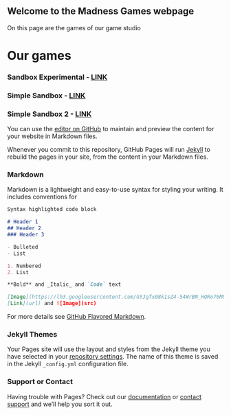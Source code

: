 ## Welcome to the Madness Games webpage

On this page are the games of our game studio

# Our games

### Sandbox Experimental - [LINK](https://play.google.com/store/apps/details?id=www.SanboxExperimental)
### Simple Sandbox - [LINK](https://play.google.com/store/apps/details?id=com.Simple_Sandbox)
### Simple Sandbox 2 - [LINK](https://play.google.com/store/apps/details?id=com.SimpleSandbox2)












You can use the [editor on GitHub](https://github.com/kkresh95/kkresh95.github.io/edit/master/README.md) to maintain and preview the content for your website in Markdown files.

Whenever you commit to this repository, GitHub Pages will run [Jekyll](https://jekyllrb.com/) to rebuild the pages in your site, from the content in your Markdown files.

### Markdown

Markdown is a lightweight and easy-to-use syntax for styling your writing. It includes conventions for

```markdown
Syntax highlighted code block

# Header 1
## Header 2
### Header 3

- Bulleted
- List

1. Numbered
2. List

**Bold** and _Italic_ and `Code` text

[Image](https://lh3.googleusercontent.com/GYJgfx08k1sZ4-54WrBN_HQRo76MUp0QY-TMDCPeB0TyHUFOOTq27_gQghmDza75qWw=w720-h310-rw)
[Link](url) and ![Image](src)
```




For more details see [GitHub Flavored Markdown](https://guides.github.com/features/mastering-markdown/).

### Jekyll Themes

Your Pages site will use the layout and styles from the Jekyll theme you have selected in your [repository settings](https://github.com/kkresh95/kkresh95.github.io/settings). The name of this theme is saved in the Jekyll `_config.yml` configuration file.

### Support or Contact

Having trouble with Pages? Check out our [documentation](https://help.github.com/categories/github-pages-basics/) or [contact support](https://github.com/contact) and we’ll help you sort it out.
